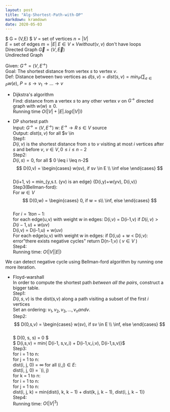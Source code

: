 ```yaml
---
layout: post
title: "Alg-Shortest-Path-with-DP"
markdown: kramdown
date: 2020-05-03
---
```


$ G = (V,E) $ 
$V$ = set of vertices $n = |V|$  
$E$ = set of edges $m = |E|$ $E \in V \times V without {(v,v)}$ don't have loops  
Directed Graph  $\overrightarrow{G} = (V, \overrightarrow{E})$  
Undirected Graph  

Given: $G^{\rightarrow} = (V, E^{\rightarrow})$  
Goal: The shortest distance from vertex $s$ to vertex $v$.  
Def: Distance between two vertices as $d(s,v) = dist(s,v) = min_{P} \{ \sum_{e \in P} w(e)$, $P = {s \rightarrow v_1 \rightarrow ... \rightarrow v}$  

* Dijkstra's algorithm  
Find: distance from a vertex $s$ to any other vertex $v$ on $G^{\rightarrow}$ directed graph with $w(w) \geq 0$.  
Running time $O(|V| + |E| .log(|V|))$  

* DP shortest path  
Input: $G^{\rightarrow} = (V, E^{\rightarrow})$ w: $E^{\rightarrow} \rightarrow R$ 
$s \in V$ source  
Output: $dist(s,v)$ for all $v \in   
Step1:   
$D(i,v)$ is the shortest distance from $s$ to $v$ visiting at most $i$ vertices after $s$ and before $v$, $v \in V, 0\leq i \leq n-2$  
Step2:   
$D(i,s) = 0$, for all $ 0 \leq i \leq n-2$  
$$
D(0,v) = 
\begin{cases}
w(sv), if sv \in E \\
\inf else
\end{cases}
$$  
D(i+1, v)  = min_{y,s.t. (yv) is an edge} {D(i,y)+w(yv), D(i,v)}  
Step3(Bellman-ford):  
For $w \in V$  
    $$
    D(0,w) = 
    \begin{cases}
    0, if w = s\\
    \inf, else
    \end{cases}
    $$  
For $i = 1 to n-1$:  
    for each edge(u,v) with weight w in edges:
        D(i,v) = D(i-1,v)
        if $D(i,v) > D(i-1,u) + w(uv)$  
            D(i,v) = D(i-1,u) + w(uv)  
For each edge(u,v) with weight w in edges:
    if D(i,u) + w < D(i,v):
        error"there exists negative cycles"
return D(n-1,v) ( $v \in V$ )  
Step4:  
Running time: $O(|V||E|)$  

We can detect negative cycle using Bellman-ford algorithm by running one more iteration.  

* Floyd-warshall  
In order to compute the shortest path <em>between all the pairs</em>, construct a bigger table.  
Step1:  
$D(i,s,v)$ is the dist(s,v) along a path visiting a subset of the first $i$ vertices  
Set an ordering: $v_1, v_2, v_3, ..., v_n and v$.  
Step2:  
$$
D(0,s,v) = 
\begin{cases}
w(sv), if sv \in E \\
\inf, else
\end{cases}
$$  
$ D(0, s, s) = 0 $  
$ D(i,s,v) = min{ D(i-1, s,v_i) + D(i-1,v_i,v), D(i-1,s,v)}$  
Step3:  
for i = 1 to n:  
    for j = 1 to n:  
        dist(i, j, 0) = ∞
for all $(i, j) \in E$:  
    dist(i, j, 0) = `(i, j)  
for k = 1 to n:  
    for i = 1 to n:  
        for j = 1 to n:  
            dist(i, j, k) = min{dist(i, k, k − 1) + dist(k, j, k − 1), dist(i, j, k − 1)}  
Step4:  
Running time: $O(|V|^3)$





